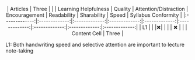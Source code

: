 <div align="center">

| Articles | <td colspan="9">Three</td> |
|   | Learning Helpfulness | Quality | Attention/Distraction | Encouragement | Readability | Sharability | Speed | Syllabus Conformity | 
|:-------------:|:-------------:|:-------------:|:-------------:|:-------------:|:-------------:|:-------------:|:-------------:|:-------------:|
| L1  |   |   |✖|   |   |   | ✖ |   |
| Content Cell  | <td colspan="3">Three</td>  |

</div>

L1: Both handwriting speed and selective attention are important to lecture note-taking
